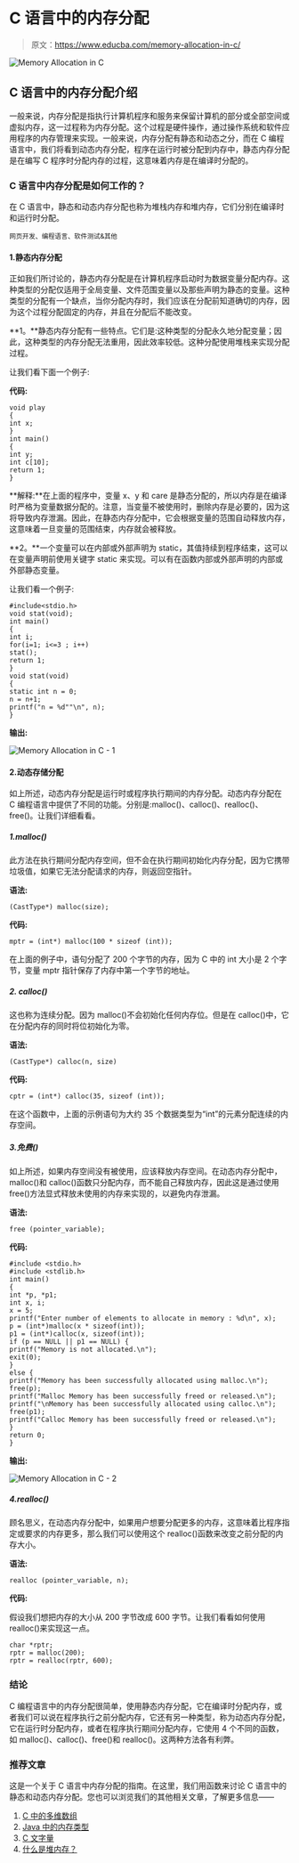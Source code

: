 # C 语言中的内存分配

> 原文：<https://www.educba.com/memory-allocation-in-c/>

![Memory Allocation in C](img/bc566ac01e06c443490d21b47d306db7.png)



## C 语言中的内存分配介绍

一般来说，内存分配是指执行计算机程序和服务来保留计算机的部分或全部空间或虚拟内存，这一过程称为内存分配。这个过程是硬件操作，通过操作系统和软件应用程序的内存管理来实现。一般来说，内存分配有静态和动态之分，而在 C 编程语言中，我们将看到动态内存分配，程序在运行时被分配到内存中，静态内存分配是在编写 C 程序时分配内存的过程，这意味着内存是在编译时分配的。

### C 语言中内存分配是如何工作的？

在 C 语言中，静态和动态内存分配也称为堆栈内存和堆内存，它们分别在编译时和运行时分配。

<small>网页开发、编程语言、软件测试&其他</small>

#### 1.静态内存分配

正如我们所讨论的，静态内存分配是在计算机程序启动时为数据变量分配内存。这种类型的分配仅适用于全局变量、文件范围变量以及那些声明为静态的变量。这种类型的分配有一个缺点，当你分配内存时，我们应该在分配前知道确切的内存，因为这个过程分配固定的内存，并且在分配后不能改变。

**1。**静态内存分配有一些特点。它们是:这种类型的分配永久地分配变量；因此，这种类型的内存分配无法重用，因此效率较低。这种分配使用堆栈来实现分配过程。

让我们看下面一个例子:

**代码:**

```
void play
{
int x;
}
int main()
{
int y;
int c[10];
return 1;
}
```

**解释:**在上面的程序中，变量 x、y 和 care 是静态分配的，所以内存是在编译时严格为变量数据分配的。注意，当变量不被使用时，删除内存是必要的，因为这将导致内存泄漏。因此，在静态内存分配中，它会根据变量的范围自动释放内存，这意味着一旦变量的范围结束，内存就会被释放。

**2。**一个变量可以在内部或外部声明为 static，其值持续到程序结束，这可以在变量声明前使用关键字 static 来实现。可以有在函数内部或外部声明的内部或外部静态变量。

让我们看一个例子:

```
#include<stdio.h>
void stat(void);
int main()
{
int i;
for(i=1; i<=3 ; i++)
stat();
return 1;
}
void stat(void)
{
static int n = 0;
n = n+1;
printf("n = %d""\n", n);
}
```

**输出:**

![Memory Allocation in C - 1](img/58afc251c1f3e3f310b3e24bd78b70ff.png)



#### 2.动态存储分配

如上所述，动态内存分配是运行时或程序执行期间的内存分配。动态内存分配在 C 编程语言中提供了不同的功能。分别是:malloc()、calloc()、realloc()、free()。让我们详细看看。

##### 1.malloc()

此方法在执行期间分配内存空间，但不会在执行期间初始化内存分配，因为它携带垃圾值，如果它无法分配请求的内存，则返回空指针。

**语法:**

```
(CastType*) malloc(size);
```

**代码:**

```
mptr = (int*) malloc(100 * sizeof (int));
```

在上面的例子中，语句分配了 200 个字节的内存，因为 C 中的 int 大小是 2 个字节，变量 mptr 指针保存了内存中第一个字节的地址。

##### 2\. calloc()

这也称为连续分配。因为 malloc()不会初始化任何内存位。但是在 calloc()中，它在分配内存的同时将位初始化为零。

**语法:**

```
(CastType*) calloc(n, size)
```

**代码:**

```
cptr = (int*) calloc(35, sizeof (int));
```

在这个函数中，上面的示例语句为大约 35 个数据类型为“int”的元素分配连续的内存空间。

##### 3.免费()

如上所述，如果内存空间没有被使用，应该释放内存空间。在动态内存分配中，malloc()和 calloc()函数只分配内存，而不能自己释放内存，因此这是通过使用 free()方法显式释放未使用的内存来实现的，以避免内存泄漏。

**语法:**

```
free (pointer_variable);
```

**代码:**

```
#include <stdio.h>
#include <stdlib.h>
int main()
{
int *p, *p1;
int x, i;
x = 5;
printf("Enter number of elements to allocate in memory : %d\n", x);
p = (int*)malloc(x * sizeof(int));
p1 = (int*)calloc(x, sizeof(int));
if (p == NULL || p1 == NULL) {
printf("Memory is not allocated.\n");
exit(0);
}
else {
printf("Memory has been successfully allocated using malloc.\n");
free(p);
printf("Malloc Memory has been successfully freed or released.\n");
printf("\nMemory has been successfully allocated using calloc.\n");
free(p1);
printf("Calloc Memory has been successfully freed or released.\n");
}
return 0;
}
```

**输出:**

![Memory Allocation in C - 2](img/02ae78255376e73503a30f99d0b71921.png)



##### 4.realloc()

顾名思义，在动态内存分配中，如果用户想要分配更多的内存，这意味着比程序指定或要求的内存更多，那么我们可以使用这个 realloc()函数来改变之前分配的内存大小。

**语法:**

```
realloc (pointer_variable, n);
```

**代码:**

假设我们想把内存的大小从 200 字节改成 600 字节。让我们看看如何使用 realloc()来实现这一点。

```
char *rptr;
rptr = malloc(200);
rptr = realloc(rptr, 600);
```

### 结论

C 编程语言中的内存分配很简单，使用静态内存分配，它在编译时分配内存，或者我们可以说在程序执行之前分配内存，它还有另一种类型，称为动态内存分配，它在运行时分配内存，或者在程序执行期间分配内存，它使用 4 个不同的函数，如 malloc()、calloc()、free()和 realloc()。这两种方法各有利弊。

### 推荐文章

这是一个关于 C 语言中内存分配的指南。在这里，我们用函数来讨论 C 语言中的静态和动态内存分配。您也可以浏览我们的其他相关文章，了解更多信息——

1.  [C 中的多维数组](https://www.educba.com/multidimensional-array-in-c/)
2.  [Java 中的内存类型](https://www.educba.com/types-of-memory-in-java/)
3.  [C 文字量](https://www.educba.com/c-literals/)
4.  [什么是堆内存？](https://www.educba.com/what-is-heap-memory/)





